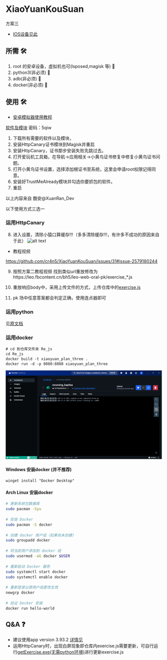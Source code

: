 # XiaoYuanKouSuan

方案三

- [IOS设备见此](https://github.com/cr4n5/XiaoYuanKouSuan/issues/91)

## 所需 :hammer_and_wrench:

1. root 的安卓设备，虚拟机也可(lsposed,magisk 等) :iphone:
2. python3(非必须) :snake:
3. adb(非必须) :electric_plug:
4. docker(非必须) :whale:
## 使用 :hammer_and_wrench:

- [安卓模拟器使用教程](../README_EMULATOR.md)

[软件及模块](https://xuanrandev.lanzouw.com/b00qc8yij) 密码：5qiw

1. 下载所有需要的软件以及模块，
2. 安装HttpCanary证书模块到Magisk并重启
3. 安装HttpCanary，证书那步安装失败先跳过去。
4. 打开爱玩机工具箱，在导航->应用相关->小黄鸟证书修复中修复小黄鸟证书问题。
5. 打开小黄鸟证书设置，选择添加根证书至系统，这里会申请root权限记得同意。
6. 安装好TrustMeAlready模块并勾选你要抓包的软件。
7. 重启

以上内容来自 酷安@XuanRan_Dev

以下使用方式三选一

### 运用HttpCanary

8. 进入设置，清除小猿口算缓存!!!（多多清除缓存!!!，有许多不成功的原因来自于此）
![alt text](/doc/img/773b1be382d61dfe65f13b421a8e6f3b.png)

- 教程视频

https://github.com/cr4n5/XiaoYuanKouSuan/issues/31#issue-2579180244

9. 按照方案二教程视频 找到类似url重放修改为https://leo.fbcontent.cn/bh5/leo-web-oral-pk/exercise_*.js

10.  重放响应body中，采用上传文件的方式，上传仓库中的[exercise.js](/exercise.js)

11.  pk 场中任意答案都会判定正确，使用连点器即可

### 运用python

见[原文档](/README.md)

### 运用docker

```shell
# cd 到仓库文件夹 Re_js
cd Re_js
docker build -t xiaoyuan_plan_three .
docker run -d -p 8080:8080 xiaoyuan_plan_three
```

![alt text](../doc/img/image.png)
#### Windows 安装docker (并不推荐)
```shell
winget install "Docker Desktop"
```

#### Arch Linux 安装docker
```sh
# 更新系统包数据库
sudo pacman -Syu

# 安装 Docker
sudo pacman -S docker

# 创建 docker 用户组（如果尚未创建）
sudo groupadd docker

# 将当前用户添加到 docker 组
sudo usermod -aG docker $USER

# 重新启动 Docker 服务
sudo systemctl start docker
sudo systemctl enable docker

# 重新登录以使用户组更改生效
newgrp docker

# 验证 Docker 安装
docker run hello-world
```

## Q&A :question:

- 建议使用app version 3.93.2 [详情见](https://github.com/cr4n5/XiaoYuanKouSuan/issues/74)
- 运用HttpCanary时，出现白屏现象即仓库内exercise.js需要更新，可自行运行[getExercise.exe(无需python环境)](/getExercise.exe)进行更新exercise.js
